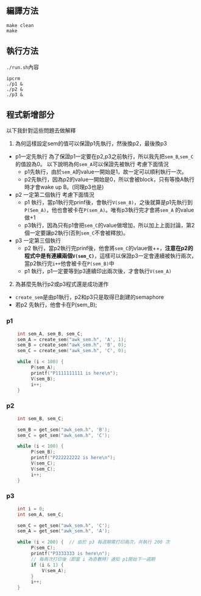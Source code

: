 ## 編譯方法
```
make clean 
make
```

## 執行方法

`./run.sh`內容
```
ipcrm
./p1 &
./p2 &
./p3 &
```


## 程式新增部分
以下我針對這些問題去做解釋
1. 為何這樣設定sem的值可以保證p1先執行，然後換p2，最後換p3
  - p1一定先執行
為了保證p1一定要在p2,p3之前執行，所以我先把`sem_B`,`sem_C`的值設為0。
以下說明為何`sem_A`可以保證先被執行
考慮下面情況
    - p1先執行，由於`sem_A`的value一開始是1，故一定可以順利執行一次。
    - p2先執行，因為p2的value一開始是0，所以會被block，只有等換A執行時才會wake up B。(同理p3也是) 
  - p2 一定第二個執行
考慮下面情況
    - p1 執行，當p1執行完prinf後，會執行`V(sem_8)`，之後就算是p1先執行到`P(Sem_A)`，他也會被卡在`P(sem_A)`。唯有p3執行完才會將`sem_A`
的value做+1
    - p3執行，因為只有p1會把`sem_C`的value做增加，所以加上上面討論，第2個一定要讓p2執行(否則`sem_C`不會被釋放)。
  - p3 一定第三個執行
    - p2 執行，當p2執行完prinf後，他會將`sem_C`的vlaue做++，**注意在p2的程式中是有連續兩個`V(sem_C)`**，這樣可以保證p3一定會連續被執行兩次，當p2執行完`i++`他會被卡在`P(sem_B)`中
    - p1 執行，p1一定要等到p3連續印出兩次後，才會執行`V(sem_A)`

2. 為甚麼先執行p2或p3程式還是成功運作

- `create_sem`是由p1執行，p2和p3只是取得已創建的semaphore
- 若p2 先執行，他會卡在P(sem_B);

### p1
```c
    int sem_A, sem_B, sem_C;
    sem_A = create_sem("awk_sem.h", 'A', 1);  
    sem_B = create_sem("awk_sem.h", 'B', 0);  
    sem_C = create_sem("awk_sem.h", 'C', 0);  

    while (i < 100) {
         P(sem_A);   
         printf("P1111111111 is here\n");
         V(sem_B);  
         i++;
    }

```

### p2
```c
    int sem_B, sem_C;

    sem_B = get_sem("awk_sem.h", 'B');
    sem_C = get_sem("awk_sem.h", 'C');

    while (i < 100) {
         P(sem_B);
         printf("P222222222 is here\n");
         V(sem_C);
         V(sem_C);
         i++;
    }
```

### p3
```c
    int i = 0;
    int sem_A, sem_C;

    sem_C = get_sem("awk_sem.h", 'C');
    sem_A = get_sem("awk_sem.h", 'A');

    while (i < 200) {  // 由於 p3 每週期需打印兩次，共執行 200 次
         P(sem_C);
         printf("P3333333 is here\n");
         // 每兩次打印後（即當 i 為奇數時）通知 p1開始下一週期
         if (i & 1) {
             V(sem_A);
         }
         i++;
    }

```
